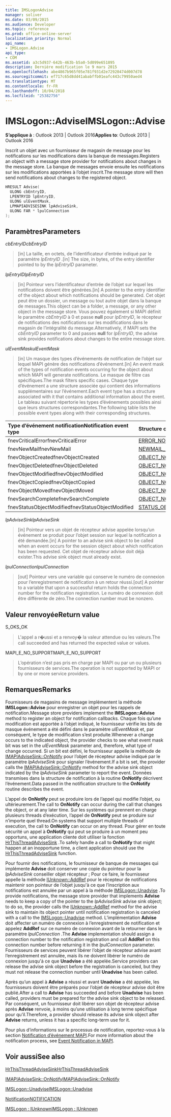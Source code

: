 ```yaml
---
title: IMSLogonAdvise
manager: soliver
ms.date: 03/09/2015
ms.audience: Developer
ms.topic: reference
ms.prod: office-online-server
localization_priority: Normal
api_name:
- IMSLogon.Advise
api_type:
- COM
ms.assetid: a3c5d937-642b-463b-b5a0-5d099e651895
description: Dernière modification le 9 mars 2015
ms.openlocfilehash: abe4867b965f05e781f931d2e72920474d007d78
ms.sourcegitcommit: ef717c65d8dd41ababffb01eafc443c79950aed4
ms.translationtype: MT
ms.contentlocale: fr-FR
ms.lasthandoff: 10/04/2018
ms.locfileid: "25382756"
---
```

# <a name="imslogonadvise"></a><span data-ttu-id="77c2e-103">IMSLogon::Advise</span><span class="sxs-lookup"><span data-stu-id="77c2e-103">IMSLogon::Advise</span></span>

  
  
<span data-ttu-id="77c2e-104">**S’applique à** : Outlook 2013 | Outlook 2016</span><span class="sxs-lookup"><span data-stu-id="77c2e-104">**Applies to**: Outlook 2013 | Outlook 2016</span></span> 
  
<span data-ttu-id="77c2e-105">Inscrit un objet avec un fournisseur de magasin de message pour les notifications sur les modifications dans la banque de messages.</span><span class="sxs-lookup"><span data-stu-id="77c2e-105">Registers an object with a message store provider for notifications about changes in the message store.</span></span> <span data-ttu-id="77c2e-106">La banque de messages envoie ensuite les notifications sur les modifications apportées à l’objet inscrit.</span><span class="sxs-lookup"><span data-stu-id="77c2e-106">The message store will then send notifications about changes to the registered object.</span></span>
  
```cpp
HRESULT Advise(
  ULONG cbEntryID,
  LPENTRYID lpEntryID,
  ULONG ulEventMask,
  LPMAPIADVISESINK lpAdviseSink,
  ULONG FAR * lpulConnection
);
```

## <a name="parameters"></a><span data-ttu-id="77c2e-107">Paramètres</span><span class="sxs-lookup"><span data-stu-id="77c2e-107">Parameters</span></span>

 <span data-ttu-id="77c2e-108">_cbEntryID_</span><span class="sxs-lookup"><span data-stu-id="77c2e-108">_cbEntryID_</span></span>
  
> <span data-ttu-id="77c2e-109">[in] La taille, en octets, de l’identificateur d’entrée indiqué par le paramètre _lpEntryID_ .</span><span class="sxs-lookup"><span data-stu-id="77c2e-109">[in] The size, in bytes, of the entry identifier pointed to by the  _lpEntryID_ parameter.</span></span> 
    
 <span data-ttu-id="77c2e-110">_lpEntryID_</span><span class="sxs-lookup"><span data-stu-id="77c2e-110">_lpEntryID_</span></span>
  
> <span data-ttu-id="77c2e-111">[in] Pointeur vers l’identificateur d’entrée de l’objet sur lequel les notifications doivent être générées.</span><span class="sxs-lookup"><span data-stu-id="77c2e-111">[in] A pointer to the entry identifier of the object about which notifications should be generated.</span></span> <span data-ttu-id="77c2e-112">Cet objet peut être un dossier, un message ou tout autre objet dans la banque de messages.</span><span class="sxs-lookup"><span data-stu-id="77c2e-112">This object can be a folder, a message, or any other object in the message store.</span></span> <span data-ttu-id="77c2e-113">Vous pouvez également si MAPI définit le paramètre _cbEntryID_ à 0 et passe **null** pour _lpEntryID_, le récepteur de notifications des notifications sur les modifications dans le magasin de l’intégralité du message.</span><span class="sxs-lookup"><span data-stu-id="77c2e-113">Alternatively, if MAPI sets the  _cbEntryID_ parameter to 0 and passes **null** for  _lpEntryID_, the advise sink provides notifications about changes to the entire message store.</span></span>
    
 <span data-ttu-id="77c2e-114">_ulEventMask_</span><span class="sxs-lookup"><span data-stu-id="77c2e-114">_ulEventMask_</span></span>
  
> <span data-ttu-id="77c2e-115">[in] Un masque des types d’événements de notification de l’objet sur lequel MAPI génère des notifications d’événement.</span><span class="sxs-lookup"><span data-stu-id="77c2e-115">[in] An event mask of the types of notification events occurring for the object about which MAPI will generate notifications.</span></span> <span data-ttu-id="77c2e-116">Le masque de filtre cas spécifiques.</span><span class="sxs-lookup"><span data-stu-id="77c2e-116">The mask filters specific cases.</span></span> <span data-ttu-id="77c2e-117">Chaque type d’événement a une structure associée qui contient des informations supplémentaires sur l’événement.</span><span class="sxs-lookup"><span data-stu-id="77c2e-117">Each event type has a structure associated with it that contains additional information about the event.</span></span> <span data-ttu-id="77c2e-118">Le tableau suivant répertorie les types d’événements possibles ainsi que leurs structures correspondantes.</span><span class="sxs-lookup"><span data-stu-id="77c2e-118">The following table lists the possible event types along with their corresponding structures.</span></span>
    
|<span data-ttu-id="77c2e-119">**Type d’événement notification**</span><span class="sxs-lookup"><span data-stu-id="77c2e-119">**Notification event type**</span></span>|<span data-ttu-id="77c2e-120">**Structure correspondante**</span><span class="sxs-lookup"><span data-stu-id="77c2e-120">**Corresponding structure**</span></span>|
|:-----|:-----|
|<span data-ttu-id="77c2e-121">fnevCriticalError</span><span class="sxs-lookup"><span data-stu-id="77c2e-121">fnevCriticalError</span></span>  <br/> |[<span data-ttu-id="77c2e-122">ERROR_NOTIFICATION</span><span class="sxs-lookup"><span data-stu-id="77c2e-122">ERROR_NOTIFICATION</span></span>](error_notification.md) <br/> |
|<span data-ttu-id="77c2e-123">fnevNewMail</span><span class="sxs-lookup"><span data-stu-id="77c2e-123">fnevNewMail</span></span>  <br/> |[<span data-ttu-id="77c2e-124">NEWMAIL_NOTIFICATION</span><span class="sxs-lookup"><span data-stu-id="77c2e-124">NEWMAIL_NOTIFICATION</span></span>](newmail_notification.md) <br/> |
|<span data-ttu-id="77c2e-125">fnevObjectCreated</span><span class="sxs-lookup"><span data-stu-id="77c2e-125">fnevObjectCreated</span></span>  <br/> |[<span data-ttu-id="77c2e-126">OBJECT_NOTIFICATION</span><span class="sxs-lookup"><span data-stu-id="77c2e-126">OBJECT_NOTIFICATION</span></span>](object_notification.md) <br/> |
|<span data-ttu-id="77c2e-127">fnevObjectDeleted</span><span class="sxs-lookup"><span data-stu-id="77c2e-127">fnevObjectDeleted</span></span>  <br/> |[<span data-ttu-id="77c2e-128">OBJECT_NOTIFICATION</span><span class="sxs-lookup"><span data-stu-id="77c2e-128">OBJECT_NOTIFICATION</span></span>](object_notification.md) <br/> |
|<span data-ttu-id="77c2e-129">fnevObjectModified</span><span class="sxs-lookup"><span data-stu-id="77c2e-129">fnevObjectModified</span></span>  <br/> |[<span data-ttu-id="77c2e-130">OBJECT_NOTIFICATION</span><span class="sxs-lookup"><span data-stu-id="77c2e-130">OBJECT_NOTIFICATION</span></span>](object_notification.md) <br/> |
|<span data-ttu-id="77c2e-131">fnevObjectCopied</span><span class="sxs-lookup"><span data-stu-id="77c2e-131">fnevObjectCopied</span></span>  <br/> |[<span data-ttu-id="77c2e-132">OBJECT_NOTIFICATION</span><span class="sxs-lookup"><span data-stu-id="77c2e-132">OBJECT_NOTIFICATION</span></span>](object_notification.md) <br/> |
|<span data-ttu-id="77c2e-133">fnevObjectMoved</span><span class="sxs-lookup"><span data-stu-id="77c2e-133">fnevObjectMoved</span></span>  <br/> |[<span data-ttu-id="77c2e-134">OBJECT_NOTIFICATION</span><span class="sxs-lookup"><span data-stu-id="77c2e-134">OBJECT_NOTIFICATION</span></span>](object_notification.md) <br/> |
|<span data-ttu-id="77c2e-135">fnevSearchComplete</span><span class="sxs-lookup"><span data-stu-id="77c2e-135">fnevSearchComplete</span></span>  <br/> |[<span data-ttu-id="77c2e-136">OBJECT_NOTIFICATION</span><span class="sxs-lookup"><span data-stu-id="77c2e-136">OBJECT_NOTIFICATION</span></span>](object_notification.md) <br/> |
|<span data-ttu-id="77c2e-137">fnevStatusObjectModified</span><span class="sxs-lookup"><span data-stu-id="77c2e-137">fnevStatusObjectModified</span></span>  <br/> |[<span data-ttu-id="77c2e-138">STATUS_OBJECT_NOTIFICATION</span><span class="sxs-lookup"><span data-stu-id="77c2e-138">STATUS_OBJECT_NOTIFICATION</span></span>](status_object_notification.md) <br/> |
   
 <span data-ttu-id="77c2e-139">_lpAdviseSink_</span><span class="sxs-lookup"><span data-stu-id="77c2e-139">_lpAdviseSink_</span></span>
  
> <span data-ttu-id="77c2e-140">[in] Pointeur vers un objet de récepteur advise appelée lorsqu’un événement se produit pour l’objet session sur lequel la notification a été demandée.</span><span class="sxs-lookup"><span data-stu-id="77c2e-140">[in] A pointer to an advise sink object to be called when an event occurs for the session object about which notification has been requested.</span></span> <span data-ttu-id="77c2e-141">Cet objet de récepteur advise doit déjà exister.</span><span class="sxs-lookup"><span data-stu-id="77c2e-141">This advise sink object must already exist.</span></span>
    
 <span data-ttu-id="77c2e-142">_lpulConnection_</span><span class="sxs-lookup"><span data-stu-id="77c2e-142">_lpulConnection_</span></span>
  
> <span data-ttu-id="77c2e-143">[out] Pointeur vers une variable qui conserve le numéro de connexion pour l’enregistrement de notification à un retour réussi.</span><span class="sxs-lookup"><span data-stu-id="77c2e-143">[out] A pointer to a variable that upon a successful return holds the connection number for the notification registration.</span></span> <span data-ttu-id="77c2e-144">Le numéro de connexion doit être différente de zéro.</span><span class="sxs-lookup"><span data-stu-id="77c2e-144">The connection number must be nonzero.</span></span>
    
## <a name="return-value"></a><span data-ttu-id="77c2e-145">Valeur renvoyée</span><span class="sxs-lookup"><span data-stu-id="77c2e-145">Return value</span></span>

<span data-ttu-id="77c2e-146">S_OK</span><span class="sxs-lookup"><span data-stu-id="77c2e-146">S_OK</span></span> 
  
> <span data-ttu-id="77c2e-147">L'appel a r�ussi et a renvoy� la valeur attendue ou les valeurs.</span><span class="sxs-lookup"><span data-stu-id="77c2e-147">The call succeeded and has returned the expected value or values.</span></span>
    
<span data-ttu-id="77c2e-148">MAPI_E_NO_SUPPORT</span><span class="sxs-lookup"><span data-stu-id="77c2e-148">MAPI_E_NO_SUPPORT</span></span> 
  
> <span data-ttu-id="77c2e-149">L’opération n’est pas pris en charge par MAPI ou par un ou plusieurs fournisseurs de services.</span><span class="sxs-lookup"><span data-stu-id="77c2e-149">The operation is not supported by MAPI or by one or more service providers.</span></span>
    
## <a name="remarks"></a><span data-ttu-id="77c2e-150">Remarques</span><span class="sxs-lookup"><span data-stu-id="77c2e-150">Remarks</span></span>

<span data-ttu-id="77c2e-151">Fournisseurs de magasins de message implémentent la méthode **IMSLogon::Advise** pour enregistrer un objet pour les rappels de notification.</span><span class="sxs-lookup"><span data-stu-id="77c2e-151">Message store providers implement the **IMSLogon::Advise** method to register an object for notification callbacks.</span></span> <span data-ttu-id="77c2e-152">Chaque fois qu’une modification est apportée à l’objet indiqué, le fournisseur vérifie les bits de masque événement a été défini dans le paramètre _ulEventMask_ et, par conséquent, le type de modification s’est produite.</span><span class="sxs-lookup"><span data-stu-id="77c2e-152">Whenever a change occurs to the indicated object, the provider checks to see what event mask bit was set in the  _ulEventMask_ parameter and, therefore, what type of change occurred.</span></span> <span data-ttu-id="77c2e-153">Si un bit est défini, le fournisseur appelle la méthode de [IMAPIAdviseSink::OnNotify](imapiadvisesink-onnotify.md) pour l’objet de récepteur advise indiqué par le paramètre _lpAdviseSink_ pour signaler l’événement.</span><span class="sxs-lookup"><span data-stu-id="77c2e-153">If a bit is set, the provider calls the [IMAPIAdviseSink::OnNotify](imapiadvisesink-onnotify.md) method for the advise sink object indicated by the  _lpAdviseSink_ parameter to report the event.</span></span> <span data-ttu-id="77c2e-154">Données transmises dans la structure de notification à la routine **OnNotify** décrivent l’événement.</span><span class="sxs-lookup"><span data-stu-id="77c2e-154">Data passed in the notification structure to the **OnNotify** routine describes the event.</span></span> 
  
<span data-ttu-id="77c2e-155">L’appel de **OnNotify** peut se produire lors de l’appel qui modifie l’objet, ou ultérieurement.</span><span class="sxs-lookup"><span data-stu-id="77c2e-155">The call to **OnNotify** can occur during the call that changes the object, or at any later time.</span></span> <span data-ttu-id="77c2e-156">Sur les systèmes qui prennent en charge plusieurs threads d’exécution, l’appel de **OnNotify** peut se produire sur n’importe quel thread.</span><span class="sxs-lookup"><span data-stu-id="77c2e-156">On systems that support multiple threads of execution, the call to **OnNotify** can occur on any thread.</span></span> <span data-ttu-id="77c2e-157">Pour gérer en toute sécurité un appel à **OnNotify** qui peut se produire à un moment peu opportuns, une application cliente doit utiliser la fonction [HrThisThreadAdviseSink](hrthisthreadadvisesink.md) .</span><span class="sxs-lookup"><span data-stu-id="77c2e-157">To safely handle a call to **OnNotify** that might happen at an inopportune time, a client application should use the [HrThisThreadAdviseSink](hrthisthreadadvisesink.md) function.</span></span> 
  
<span data-ttu-id="77c2e-158">Pour fournir des notifications, le fournisseur de banque de messages qui implémente **Advise** doit conserver une copie du pointeur pour la _lpAdviseSink_ conseiller objet récepteur ; Pour ce faire, le fournisseur appelle la méthode [IUnknown::AddRef](https://msdn.microsoft.com/library/ms691379%28v=VS.85%29.aspx) pour le récepteur de notifications maintenir son pointeur de l’objet jusqu'à ce que l’inscription aux notifications est annulée par un appel à la méthode [IMSLogon::Unadvise](imslogon-unadvise.md) .</span><span class="sxs-lookup"><span data-stu-id="77c2e-158">To provide notifications, the message store provider that implements **Advise** needs to keep a copy of the pointer to the  _lpAdviseSink_ advise sink object; to do so, the provider calls the [IUnknown::AddRef](https://msdn.microsoft.com/library/ms691379%28v=VS.85%29.aspx) method for the advise sink to maintain its object pointer until notification registration is canceled with a call to the [IMSLogon::Unadvise](imslogon-unadvise.md) method.</span></span> <span data-ttu-id="77c2e-159">L’implémentation **Advise** doit affecter un numéro de connexion à l’enregistrement de notification et appelez **AddRef** sur ce numéro de connexion avant de la retourner dans le paramètre _lpulConnection_ .</span><span class="sxs-lookup"><span data-stu-id="77c2e-159">The **Advise** implementation should assign a connection number to the notification registration and call **AddRef** on this connection number before returning it in the  _lpulConnection_ parameter.</span></span> <span data-ttu-id="77c2e-160">Fournisseurs de services peuvent libérer l’objet de récepteur advise avant l’enregistrement est annulée, mais ils ne doivent libérer le numéro de connexion jusqu'à ce que **Unadvise** a été appelée.</span><span class="sxs-lookup"><span data-stu-id="77c2e-160">Service providers can release the advise sink object before the registration is canceled, but they must not release the connection number until **Unadvise** has been called.</span></span> 
  
<span data-ttu-id="77c2e-161">Après qu’un appel à **Advise** a réussi et avant **Unadvise** a été appelée, les fournisseurs doivent être préparés pour l’objet de récepteur advise doit être publié.</span><span class="sxs-lookup"><span data-stu-id="77c2e-161">After a call to **Advise** has succeeded and before **Unadvise** has been called, providers must be prepared for the advise sink object to be released.</span></span> <span data-ttu-id="77c2e-162">Par conséquent, un fournisseur doit libérer son objet de récepteur advise après **Advise** renvoie, à moins qu’une utilisation à long terme spécifique pour qu’il.</span><span class="sxs-lookup"><span data-stu-id="77c2e-162">Therefore, a provider should release its advise sink object after **Advise** returns, unless it has a specific long-term use for it.</span></span> 
  
<span data-ttu-id="77c2e-163">Pour plus d’informations sur le processus de notification, reportez-vous à la section [Notification d’événement MAPI](event-notification-in-mapi.md).</span><span class="sxs-lookup"><span data-stu-id="77c2e-163">For more information about the notification process, see [Event Notification in MAPI](event-notification-in-mapi.md).</span></span> 
  
## <a name="see-also"></a><span data-ttu-id="77c2e-164">Voir aussi</span><span class="sxs-lookup"><span data-stu-id="77c2e-164">See also</span></span>



[<span data-ttu-id="77c2e-165">HrThisThreadAdviseSink</span><span class="sxs-lookup"><span data-stu-id="77c2e-165">HrThisThreadAdviseSink</span></span>](hrthisthreadadvisesink.md)
  
[<span data-ttu-id="77c2e-166">IMAPIAdviseSink::OnNotify</span><span class="sxs-lookup"><span data-stu-id="77c2e-166">IMAPIAdviseSink::OnNotify</span></span>](imapiadvisesink-onnotify.md)
  
[<span data-ttu-id="77c2e-167">IMSLogon::Unadvise</span><span class="sxs-lookup"><span data-stu-id="77c2e-167">IMSLogon::Unadvise</span></span>](imslogon-unadvise.md)
  
[<span data-ttu-id="77c2e-168">Notification</span><span class="sxs-lookup"><span data-stu-id="77c2e-168">NOTIFICATION</span></span>](notification.md)
  
[<span data-ttu-id="77c2e-169">IMSLogon : IUnknown</span><span class="sxs-lookup"><span data-stu-id="77c2e-169">IMSLogon : IUnknown</span></span>](imslogoniunknown.md)

